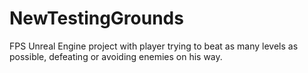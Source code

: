 # NewTestingGrounds
FPS Unreal Engine project with player trying to beat as many levels as possible, defeating or avoiding enemies on his way.
